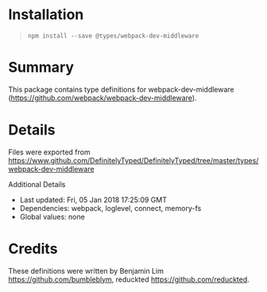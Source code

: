# Installation
> `npm install --save @types/webpack-dev-middleware`

# Summary
This package contains type definitions for webpack-dev-middleware (https://github.com/webpack/webpack-dev-middleware).

# Details
Files were exported from https://www.github.com/DefinitelyTyped/DefinitelyTyped/tree/master/types/webpack-dev-middleware

Additional Details
 * Last updated: Fri, 05 Jan 2018 17:25:09 GMT
 * Dependencies: webpack, loglevel, connect, memory-fs
 * Global values: none

# Credits
These definitions were written by Benjamin Lim <https://github.com/bumbleblym>, reduckted <https://github.com/reduckted>.
